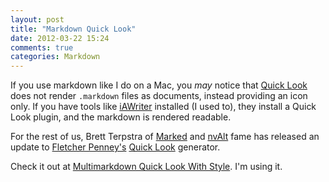 ```yaml
---
layout: post
title: "Markdown Quick Look"
date: 2012-03-22 15:24
comments: true
categories: Markdown
---
```


If you use markdown like I do on a Mac, you *may* notice that [Quick Look](http://en.wikipedia.org/wiki/Quick_Look) does not render `.markdown` files as documents, instead providing an icon only. If you have tools like [iAWriter](http://www.iawriter.com/) installed (I used to), they install a Quick Look plugin, and the markdown is rendered readable.

For the rest of us, Brett Terpstra of [Marked](http://brettterpstra.com/project/marked/) and [nvAlt](http://brettterpstra.com/project/nvalt/) fame has released an update to [Fletcher Penney's](http://fletcherpenney.net/) [Quick Look](https://github.com/fletcher/MMD-QuickLook) generator.

Check it out at [Multimarkdown Quick Look With Style](http://brettterpstra.com/multimarkdown-quick-look-with-style/). I'm using it.
